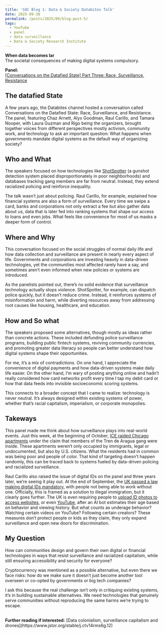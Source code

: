 ```yaml
---
title: 'SOC Blog 1: Data & Society Databites Talk'
date: 2025-09-30
permalink: /posts/2025/09/blog-post-5/
tags:
  - YouTube
  - panel
  - data surveillance
  - Data & Society Research Institute
---
```


**When data becomes lar**<br>
The societal consequences of making digital systems compulsory.

**Panel:**  
[\[Conversations on the Datafied State\] Part Three: Race, Surveillance, Resistance](https://www.youtube.com/watch?v=15W25Ijs9Rc&list=PLYrf5LyVCF1Nk28nRu8lcCIxtAH3iVGDj&index=15&t=1105s)

The datafied State
---
A few years ago, the Databites channel hosted a conversation called Conversations on the Datafied State: Race, Surveillance, and Resistance. The panel, featuring Chaz Arnett, Alyx Goodman, Raul Carillo, and Tamara Nooper, with Laura Guzman and Rigo being the organizers, brought together voices from different perspectives mostly activism, community work, and technology to ask an important question: What happens when governments mandate digital systems as the default way of organizing society?

Who and What
---
The speakers focused on how technologies like [ShotSpotter](https://www.cnn.com/2024/02/24/us/shotspotter-cities-choose-not-to-use) (a gunshot detection system placed disproportionately in poor neighborhoods) and databases tracking gang members are far from neutral. Instead, they extend racialized policing and reinforce inequality.

The talk wasn’t just about policing. Raul Carillo, for example, explained how financial systems are also a form of surveillance. Every time we swipe a card, banks and corporations not only extract a fee but also gather data about us, data that is later fed into ranking systems that shape our access to loans and even jobs. What feels like convenience for most of us masks a deeper form of control.

Where and Why
---
This conversation focused on the social struggles of normal daily life and how data collection and surveillance are present in nearly every aspect of life. Governments and corporations are investing heavily in data-driven technologies, yet the communities most affected rarely have a say, and sometimes aren’t even informed when new policies or systems are introduced.

As the panelists pointed out, there’s no solid evidence that surveillance technology actually stops violence. ShotSpotter, for example, can dispatch police quickly, but it doesn’t reduce crime. Instead, it reinforces systems of misinformation and harm, while diverting resources away from addressing root causes like housing, healthcare, and education.

How and So what
---
The speakers proposed some alternatives, though mostly as ideas rather than concrete actions. These included defunding police surveillance programs, building public fintech systems, reviving community currencies, and promoting greater data literacy so people can better understand how digital systems shape their opportunities.

For me, it’s a mix of contradictions. On one hand, I appreciate the convenience of digital payments and how data-driven systems make daily life easier. On the other hand, I’m wary of posting anything online and hadn’t really considered how card networks profit every time I tap my debit card or how that data feeds into invisible socioeconomic scoring systems.

This connects to a broader concept that I came to realize: technology is never neutral. It’s always designed within existing systems of power, whether that’s racial capitalism, imperialism, or corporate monopolies.

Takeways
---
This panel made me think about how surveillance plays into real-world events. Just this week, at the beginning of October, [ICE raided Chicago apartments](https://time.com/7323334/ice-raid-chicago-pritzker-trump/) under the claim that members of the Tren de Aragua gang were inside. These apartments weren’t only occupied by immigrants, legal or undocumented, but also by U.S. citizens. What the residents had in common was being poor and people of color. That kind of targeting doesn’t happen randomly, this can be traced back to systems fueled by data-driven policing and racialized surveillance.

Raul Carillo also raised the issue of digital IDs on the panel and three years later, we’re seeing it play out. At the end of September, the [UK passed a law making digital IDs mandatory](https://www.news18.com/explainers/explained-uks-mandatory-digital-id-what-it-is-how-it-will-work-and-who-is-exempt-ws-l-9603065.html), with people not being able to work without one. Officially, this is framed as a solution to illegal immigration, but it clearly goes further. The UK is even requiring people to [upload ID photos to access websites](https://cybernews.com/uk/how-to-use-vpn/get-around-uk-age-verification-requirements/), or even [YouTube](https://redact.dev/blog/youtube-id-verification-uk-australia-online-safety-age-assurance-2025), after an AI bot estimates their age based on behavior and viewing history. But what counts as underage behavior? Watching certain videos on YouTube? Following certain creators? These measures don’t protect people or kids as they claim, they only expand surveillance and open new doors for discrimination.

My Question
---
How can communities design and govern their own digital or financial technologies in ways that resist surveillance and racialized capitalism, while still ensuring accessibility and security for everyone?

Cryptocurrency was mentioned as a possible alternative, but even there we face risks: how do we make sure it doesn’t just become another tool overseen or co-opted by governments or big tech companies?

I ask this because the real challenge isn’t only in critiquing existing systems, it’s in building sustainable alternatives. We need technologies that genuinely serve communities without reproducing the same harms we’re trying to escape.

<br>
<strong>Further reading if interested:</strong> [Data colonialism, surveillance capitalism and drones](https://www.jstor.org/stable/j.ctv14rms6g.12)
